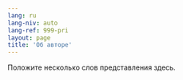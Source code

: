 ```yaml
---
lang: ru
lang-niv: auto
lang-ref: 999-pri
layout: page
title: 'Об авторе'
---
```


Положите несколько слов представления здесь.
